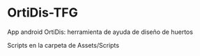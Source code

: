 # OrtiDis-TFG
App android OrtiDis: herramienta de ayuda de diseño de huertos

Scripts en la carpeta de Assets/Scripts
